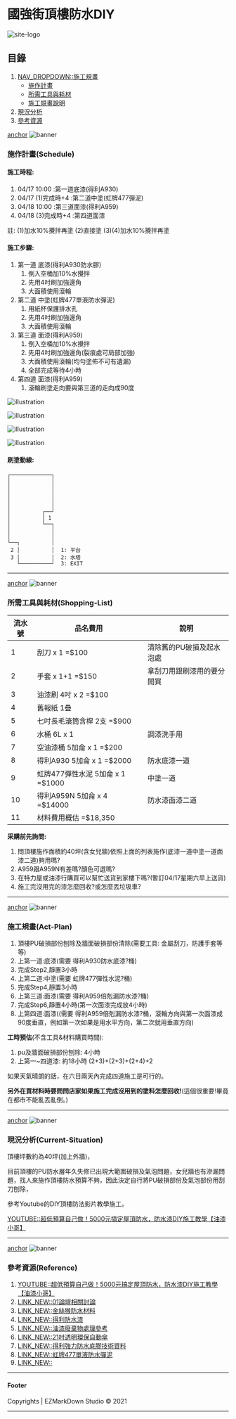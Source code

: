# 國強街頂樓防水DIY
![site-logo](https://icons.iconarchive.com/icons/mag1cwind0w/o-sunny-day/256/osd-sun-icon.png)

## 目錄
1. [NAV_DROPDOWN::施工規畫](#)
    * [施作計畫](#Schedule)
    * [所需工具與耗材](#Shopping-List)
    * [施工規畫說明](#Act-Plan)
2. [現況分析](#Current-Situation)
3. [參考資源](#Reference)

[anchor](Schedule)
![banner](https://raw.githubusercontent.com/ccutmis/ccutmis.github.io/master/ezmd/images/3.jpg)
### 施作計畫(Schedule)

#### 施工時程:
1. 04/17 10:00 :第一道底漆(得利A930)
2. 04/17 (1)完成時+4 :第二道中塗(虹牌477彈泥)
3. 04/18 10:00 :第三道面漆(得利A959)
4. 04/18 (3)完成時+4 :第四道面漆

註: (1)加水10%攪拌再塗 (2)直接塗 (3)(4)加水10%攪拌再塗

#### 施工步驟:
1. 第一道 底漆(得利A930防水膠)
    1. 倒入空桶加10%水攪拌
    2. 先用4吋刷加強邊角
    3. 大面積使用滾輪
2. 第二道 中塗(虹牌477單液防水彈泥)
    1. 用紙杯保護排水孔
    2. 先用4吋刷加強邊角
    3. 大面積使用滾輪
3. 第三道 面漆(得利A959)
    1. 倒入空桶加10%水攪拌
    2. 先用4吋刷加強邊角(裂痕處可局部加強)
    3. 大面積使用滾輪(均勻塗佈不可有遺漏)
    4. 全部完成等待4小時
4. 第四道 面漆(得利A959)
    1. 滾輪刷塗走向要與第三道的走向成90度

![illustration](https://i.imgur.com/95UJlq4.jpg)

![illustration](https://i.imgur.com/JQ817l9.jpg)

![illustration](https://i.imgur.com/P2cOG5b.jpg)

![illustration](https://i.imgur.com/JdaT5gH.jpg)


#### 刷塗動線:
```
┌─────────────┐
│             │
│             │
│             │
│             │
│             │
│          ┌──┘
│          │ 1
│          └──┐
│             │
│             │
└──┐          │
 2 │          │  1: 平台
 3 │          │  2: 水塔
   └──────────┘  3: EXIT
```

-----

[anchor](Shopping-List)
![banner](https://raw.githubusercontent.com/ccutmis/ccutmis.github.io/master/ezmd/images/3.jpg)
### 所需工具與耗材(Shopping-List)
流水號 | 品名費用 | 說明
--- | --- | ---
1 | 刮刀 x 1 =$100 | 清除舊的PU破損及起水泡處
2 | 手套 x 1+1 =$150  |拿刮刀用跟刷漆用的要分開買 
3 | 油漆刷 4吋 x 2 =$100 | 
4 | 舊報紙 1疊 | 
5 | 七吋長毛滾筒含桿 2支 =$900 | 
6 | 水桶  6L x 1 | 調漆洗手用
7 | 空油漆桶 5加侖 x 1 =$200 | 
8 | 得利A930 5加侖 x 1 =$2000  | 防水底漆一道
9 | 虹牌477彈性水泥 5加侖 x 1 =$1000  | 中塗一道
10 | 得利A959N 5加侖 x 4 =$14000 | 防水漆面漆二道
11 | 材料費用概估 =$18,350 | 

**采購前先詢問:**
1. 問頂樓施作面積約40坪(含女兒牆)依照上面的列表施作(底漆一道中塗一道面漆二道)夠用嗎?
2. A959跟A959N有差嗎?顏色可選嗎?
3. 在特力屋或油漆行購買可以幫忙送貨到家樓下嗎?(暫訂04/17星期六早上送貨)
4. 施工完沒用完的漆怎麼回收?或怎麼丟垃圾車?


-----

[anchor](Act-Plan)
![banner](https://raw.githubusercontent.com/ccutmis/ccutmis.github.io/master/ezmd/images/1.jpg)
### 施工規畫(Act-Plan)
1. 頂樓PU破損部份刨除及牆面破損部份清除(需要工具: 金屬刮刀，防護手套等等)
2. 上第一道:底漆(需要 得利A930防水底漆?桶)
3. 完成Step2,靜置3小時
4. 上第二道:中塗(需要 虹牌477彈性水泥?桶)
5. 完成Step4,靜置3小時
6. 上第三道:面漆(需要 得利A959倍剋漏防水漆?桶)
7. 完成Step6,靜置4小時(第一次面漆完成放4小時)
8. 上第四道:面漆((需要 得利A959倍剋漏防水漆?桶，滾輪方向與第一次面漆成90度垂直，例如第一次如果是用水平方向，第二次就用垂直方向)

<span class="text-danger">**工時預估**(不含工具&材料購買時間):</span>
1. pu及牆面破損部份刨除: 4小時
2. 上第一~四道漆: 約18小時 (2+3)+(2+3)+(2+4)+2 

如果天氣晴朗的話，在六日兩天內完成四道施工是可行的。

<span class="text-danger">**另外在買材料時要問問店家如果施工完成沒用到的塗料怎麼回收!**(這個很重要!畢竟在都市不能亂丟亂倒。)</span>

-----


[anchor](Current-Situation)
![banner](https://raw.githubusercontent.com/ccutmis/ccutmis.github.io/master/ezmd/images/1.jpg)
### 現況分析(Current-Situation)

頂樓坪數約為40坪(加上外牆)，

目前頂樓的PU防水層年久失修已出現大範圍破損及氣泡問題，女兒牆也有滲漏問題，找人來施作頂樓防水預算不夠，因此決定自行將PU破損部份及氣泡部份用刮刀刨除，

參考Youtube的DIY頂樓防法影片教學施工。

[YOUTUBE::超低預算自己做！5000元搞定屋頂防水，防水漆DIY施工教學【油漆小哥】](https://www.youtube.com/watch?v=ndf3KpWVZ4o)

-----


[anchor](Reference)
![banner](https://raw.githubusercontent.com/ccutmis/ccutmis.github.io/master/ezmd/images/1.jpg)
### 參考資源(Reference)
1. [YOUTUBE::超低預算自己做！5000元搞定屋頂防水，防水漆DIY施工教學【油漆小哥】](https://www.youtube.com/watch?v=ndf3KpWVZ4o)
2. [LINK_NEW::01論壇相關討論](https://www.mobile01.com/topicdetail.php?f=335&t=4670769&p=2)
3. [LINK_NEW::金絲猴防水材料](http://www.plimates.com.tw/tw/location)
4. [LINK_NEW::得利防水漆](https://www.dulux.com.tw/zh/products/exterior)
5. [LINK_NEW::油漆廢棄物處理參考](https://www.dep.gov.taipei/News_Content.aspx?n=ACEFA960B5A4ACD7&sms=87415A8B9CE81B16&s=D592DA69D718FD3F)
6. [LINK_NEW::21吋透明環保自動傘](https://www.kinyo.tw/products/kinyo-umbrella-ku-8015?gclid=CjwKCAjw6fCCBhBNEiwAem5SO5x6QPcM_02q0QV40fudi2cvKspui2O94X32unU_teDuHTEKgbIfnBoCR9UQAvD_BwE)
7. [LINK_NEW::得利強力防水底膠技術資料](https://085717.tw/frontend/pdf/[%E7%94%A2%E5%93%81%E6%8A%80%E8%A1%93%E8%B3%87%E6%96%99%E8%A1%A8]PDS-A930-58160%E5%BE%97%E5%88%A9%E5%BC%B7%E5%8A%9B%E9%98%B2%E6%B0%B4%E5%BA%95%E8%86%A02016.pdf)
8. [LINK_NEW::虹牌477單液防水彈泥](https://www.rainbow-house.com.tw/products/3LK/detail)
9. [LINK_NEW::]()

-----

#### Footer
Copyrights | EZMarkDown Studio &copy; 2021

-----

<span class="m-5"></span>

